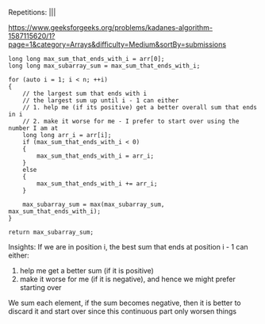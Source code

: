 Repetitions: |||

https://www.geeksforgeeks.org/problems/kadanes-algorithm-1587115620/1?page=1&category=Arrays&difficulty=Medium&sortBy=submissions



```
long long max_sum_that_ends_with_i = arr[0];
long long max_subarray_sum = max_sum_that_ends_with_i;

for (auto i = 1; i < n; ++i)
{
	// the largest sum that ends with i 
	// the largest sum up until i - 1 can either
	// 1. help me (if its positive) get a better overall sum that ends in i
	// 2. make it worse for me - I prefer to start over using the number I am at
	long long arr_i = arr[i];
	if (max_sum_that_ends_with_i < 0)
	{
		max_sum_that_ends_with_i = arr_i;
	}
	else
	{
		max_sum_that_ends_with_i += arr_i;
	}

	max_subarray_sum = max(max_subarray_sum, max_sum_that_ends_with_i);
}

return max_subarray_sum;
```

Insights:
If we are in position i, the best sum that ends at position i - 1 can either:
1. help me get a better sum (if it is positive)
2. make it worse for me (if it is negative), and hence we might prefer starting over

We sum each element, if the sum becomes negative, then it is better to discard it and start over since this continuous part only worsen things